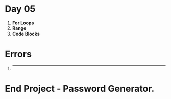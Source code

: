 # Day 05 
1. **For Loops**
2. **Range**
3. **Code Blocks**

# Errors

1. ****

# End Project - Password Generator.

